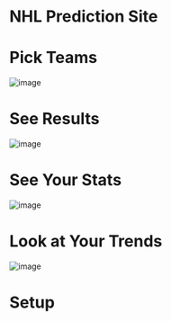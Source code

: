 # NHL Prediction Site

# Pick Teams
![image](https://github.com/KarlWinkler/hockey-prediction-site/assets/39600307/fb89a2d1-a3b1-46c0-9926-3518b11bec97)

# See Results
![image](https://github.com/KarlWinkler/hockey-prediction-site/assets/39600307/4f87263e-92eb-470f-bb03-1d71f3e37804)

# See Your Stats
![image](https://github.com/KarlWinkler/hockey-prediction-site/assets/39600307/d00ccbf0-29a9-43aa-a9be-9502ed35b0e8)

# Look at Your Trends
![image](https://github.com/KarlWinkler/hockey-prediction-site/assets/39600307/5c1ba93c-fccf-459d-a507-c71c873d5f5c)

# Setup

